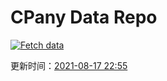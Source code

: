 # CPany Data Repo

[![Fetch data](https://github.com/yjl9903/CPany/actions/workflows/fetch.yml/badge.svg)](https://github.com/yjl9903/CPany/actions/workflows/fetch.yml)

<!-- START_SECTION: update_time -->
更新时间：[2021-08-17 22:55](https://www.timeanddate.com/worldclock/fixedtime.html?msg=Fetch+data&iso=20210817T225527&p1=237)
<!-- END_SECTION: update_time -->
